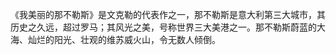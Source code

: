 

《我美丽的那不勒斯》是文克勒的代表作之一，那不勒斯是意大利第三大城市，其历史之久远，超过罗马；其风光之美，号称世界三大美港之一。那不勒斯蔚蓝的大海、灿烂的阳光、壮观的维苏威火山，令无数人倾倒。

